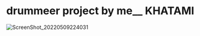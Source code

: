 # drummeer project by me__ KHATAMI
![ScreenShot_20220509224031](https://user-images.githubusercontent.com/67198296/167457148-78f27dbb-101f-4535-95b8-3801dfa6de29.png)
